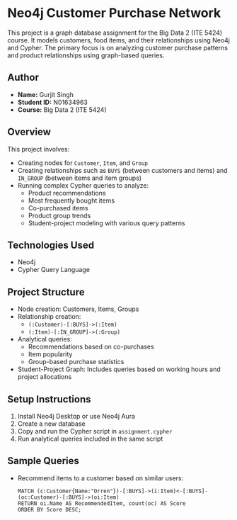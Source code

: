 # Neo4j Customer Purchase Network

This project is a graph database assignment for the Big Data 2 (ITE 5424) course. It models customers, food items, and their relationships using Neo4j and Cypher. The primary focus is on analyzing customer purchase patterns and product relationships using graph-based queries.

## Author

- **Name:** Gurjit Singh  
- **Student ID:** N01634963  
- **Course:** Big Data 2 (ITE 5424)

## Overview

This project involves:

- Creating nodes for `Customer`, `Item`, and `Group`
- Creating relationships such as `BUYS` (between customers and items) and `IN_GROUP` (between items and item groups)
- Running complex Cypher queries to analyze:
  - Product recommendations
  - Most frequently bought items
  - Co-purchased items
  - Product group trends
  - Student-project modeling with various query patterns

## Technologies Used

- Neo4j
- Cypher Query Language

## Project Structure

- Node creation: Customers, Items, Groups
- Relationship creation:
  - `(:Customer)-[:BUYS]->(:Item)`
  - `(:Item)-[:IN_GROUP]->(:Group)`
- Analytical queries:
  - Recommendations based on co-purchases
  - Item popularity
  - Group-based purchase statistics
- Student-Project Graph: Includes queries based on working hours and project allocations

## Setup Instructions

1. Install Neo4j Desktop or use Neo4j Aura
2. Create a new database
3. Copy and run the Cypher script in `assignment.cypher`
4. Run analytical queries included in the same script

## Sample Queries

- Recommend items to a customer based on similar users:
  ```cypher
  MATCH (c:Customer{Name:"Orren"})-[:BUYS]->(i:Item)<-[:BUYS]-(oc:Customer)-[:BUYS]->(oi:Item)
  RETURN oi.Name AS RecommendedItem, count(oc) AS Score
  ORDER BY Score DESC;
